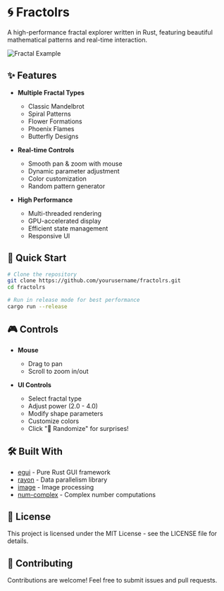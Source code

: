 # 🌀 Fractolrs

A high-performance fractal explorer written in Rust, featuring beautiful mathematical patterns and real-time interaction.

![Fractal Example]()

## ✨ Features

- **Multiple Fractal Types**
  - Classic Mandelbrot
  - Spiral Patterns
  - Flower Formations
  - Phoenix Flames
  - Butterfly Designs

- **Real-time Controls**
  - Smooth pan & zoom with mouse
  - Dynamic parameter adjustment
  - Color customization
  - Random pattern generator

- **High Performance**
  - Multi-threaded rendering
  - GPU-accelerated display
  - Efficient state management
  - Responsive UI

## 🚀 Quick Start

```bash
# Clone the repository
git clone https://github.com/yourusername/fractolrs.git
cd fractolrs

# Run in release mode for best performance
cargo run --release
```

## 🎮 Controls

- **Mouse**
  - Drag to pan
  - Scroll to zoom in/out

- **UI Controls**
  - Select fractal type
  - Adjust power (2.0 - 4.0)
  - Modify shape parameters
  - Customize colors
  - Click "🎲 Randomize" for surprises!

## 🛠️ Built With

- [egui](https://github.com/emilk/egui) - Pure Rust GUI framework
- [rayon](https://github.com/rayon-rs/rayon) - Data parallelism library
- [image](https://github.com/image-rs/image) - Image processing
- [num-complex](https://github.com/rust-num/num-complex) - Complex number computations

## 📝 License

This project is licensed under the MIT License - see the LICENSE file for details.

## 🤝 Contributing

Contributions are welcome! Feel free to submit issues and pull requests.
